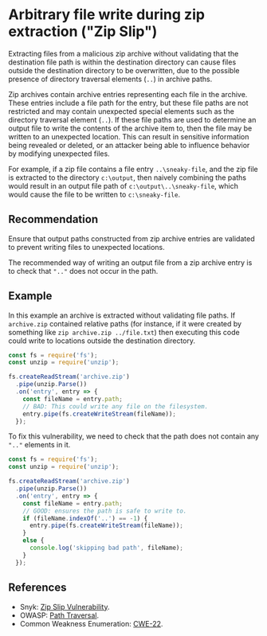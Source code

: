 # Arbitrary file write during zip extraction ("Zip Slip")
Extracting files from a malicious zip archive without validating that the destination file path is within the destination directory can cause files outside the destination directory to be overwritten, due to the possible presence of directory traversal elements (`..`) in archive paths.

Zip archives contain archive entries representing each file in the archive. These entries include a file path for the entry, but these file paths are not restricted and may contain unexpected special elements such as the directory traversal element (`..`). If these file paths are used to determine an output file to write the contents of the archive item to, then the file may be written to an unexpected location. This can result in sensitive information being revealed or deleted, or an attacker being able to influence behavior by modifying unexpected files.

For example, if a zip file contains a file entry `..\sneaky-file`, and the zip file is extracted to the directory `c:\output`, then naively combining the paths would result in an output file path of `c:\output\..\sneaky-file`, which would cause the file to be written to `c:\sneaky-file`.


## Recommendation
Ensure that output paths constructed from zip archive entries are validated to prevent writing files to unexpected locations.

The recommended way of writing an output file from a zip archive entry is to check that `".."` does not occur in the path.


## Example
In this example an archive is extracted without validating file paths. If `archive.zip` contained relative paths (for instance, if it were created by something like `zip archive.zip ../file.txt`) then executing this code could write to locations outside the destination directory.


```javascript
const fs = require('fs');
const unzip = require('unzip');

fs.createReadStream('archive.zip')
  .pipe(unzip.Parse())
  .on('entry', entry => {
    const fileName = entry.path;
    // BAD: This could write any file on the filesystem.
    entry.pipe(fs.createWriteStream(fileName));
  });

```
To fix this vulnerability, we need to check that the path does not contain any `".."` elements in it.


```javascript
const fs = require('fs');
const unzip = require('unzip');

fs.createReadStream('archive.zip')
  .pipe(unzip.Parse())
  .on('entry', entry => {
    const fileName = entry.path;
    // GOOD: ensures the path is safe to write to.
    if (fileName.indexOf('..') == -1) {
      entry.pipe(fs.createWriteStream(fileName));
    }
    else {
      console.log('skipping bad path', fileName);
    }
  });

```

## References
* Snyk: [Zip Slip Vulnerability](https://snyk.io/research/zip-slip-vulnerability).
* OWASP: [Path Traversal](https://owasp.org/www-community/attacks/Path_Traversal).
* Common Weakness Enumeration: [CWE-22](https://cwe.mitre.org/data/definitions/22.html).
